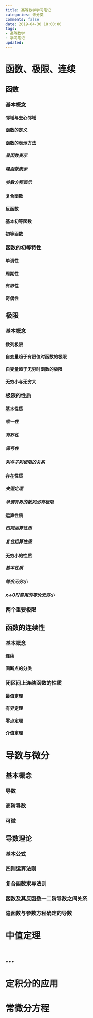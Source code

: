 ```yaml
---
title: 高等数学学习笔记
categories: 未分类
comments: false
date: 2019-04-30 18:00:00
tags:
- 高等数学
- 学习笔记
updated:
---
```


# 函数、极限、连续

## 函数

### 基本概念

#### 邻域与去心邻域

#### 函数的定义

#### 函数的表示方法

##### 显函数表示

##### 隐函数表示

##### 参数方程表示

#### 复合函数

#### 反函数

#### 基本初等函数

#### 初等函数

### 函数的初等特性

#### 单调性

#### 周期性

#### 有界性

#### 奇偶性

## 极限

### 基本概念

#### 数列极限

#### 自变量趋于有限值时函数的极限

#### 自变量趋于无穷时函数的极限

#### 无穷小与无穷大

### 极限的性质

#### 基本性质

##### 唯一性

##### 有界性

##### 保号性

##### 列与子列极限的关系

#### 存在性质

##### 夹逼定理

##### 单调有界的数列必有极限

#### 运算性质

##### 四则运算性质

##### 复合运算性质

#### 无穷小的性质

##### 基本性质

##### 等价无穷小

##### x->0时常用的等价无穷小

### 两个重要极限

## 函数的连续性

### 基本概念

#### 连续

#### 间断点的分类

### 闭区间上连续函数的性质

#### 最值定理

#### 有界定理

#### 零点定理

#### 介值定理

# 导数与微分

## 基本概念

### 导数

### 高阶导数

### 可微

## 导数理论

### 基本公式

### 四则运算法则

### 复合函数求导法则

### 函数及其反函数一二阶导数之间关系

### 隐函数与参数方程确定的导数

# 中值定理

# ...

# 定积分的应用

# 常微分方程